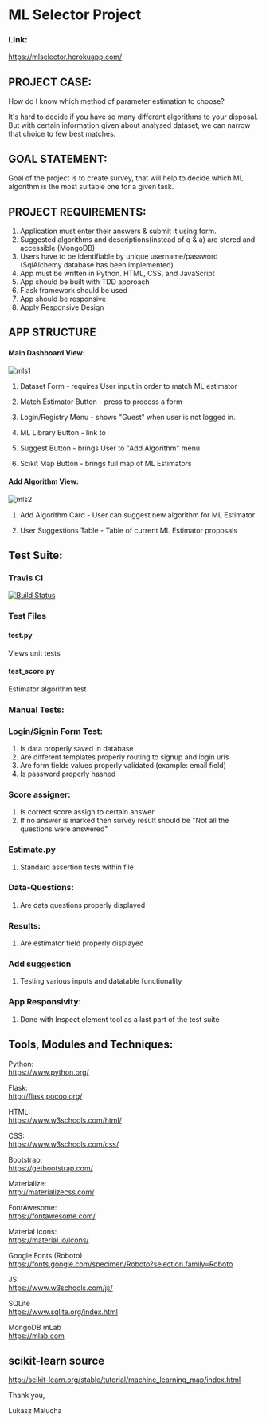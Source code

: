 # ML Selector Project

### Link:
https://mlselector.herokuapp.com/

## PROJECT CASE:

How do I know which method of parameter estimation to choose? <br>

It's hard to decide if you have so many different algorithms to your disposal. But with certain information given about analysed dataset, we can narrow that choice to few best matches.


## GOAL STATEMENT:
Goal of the project is to create survey, that will help to decide which ML algorithm is the most suitable one for a given task.

## PROJECT REQUIREMENTS:
1.	Application must enter their answers & submit it using form.
2.	Suggested algorithms and descriptions(instead of q & a) are stored and accessible (MongoDB)
2.	Users have to be identifiable by unique username/password (SqlAlchemy database has been implemented)
3.	App must be written in Python. HTML, CSS, and JavaScript
4.	App should be built with TDD approach
5.	Flask framework should be used 
6.	App should be responsive
7.	Apply Responsive Design

## APP STRUCTURE

#### Main Dashboard View:

![mls1](https://user-images.githubusercontent.com/26208598/41541629-d5c90be8-730a-11e8-8a9b-6c5584919855.JPG)

1. Dataset Form - requires User input in order to match ML estimator

2. Match Estimator Button - press to process a form

3. Login/Registry Menu - shows "Guest" when user is not logged in.

4. ML Library Button - link to 

5. Suggest Button - brings User to "Add Algorithm" menu

6. Scikit Map Button - brings full map of ML Estimators


#### Add Algorithm View:

![mls2](https://user-images.githubusercontent.com/26208598/41541630-d6e515d0-730a-11e8-9269-42f598dc0149.JPG)

1. Add Algorithm Card - User can suggest new algorithm for ML Estimator

2. User Suggestions Table - Table of current ML Estimator proposals 
## Test Suite:

### Travis CI
[![Build Status](https://travis-ci.org/LukaszMalucha/PP-Milestone-Project.svg?branch=master)](https://travis-ci.org/LukaszMalucha/PP-Milestone-Project)

### Test Files

#### test.py
Views unit tests

#### test_score.py
Estimator algorithm test

### Manual Tests:

### Login/Signin Form Test:
1. Is data properly saved in database
2. Are different templates properly routing to signup and login urls
3. Are form fields values properly validated (example: email field)
4. Is password properly hashed

### Score assigner:
1. Is correct score assign to certain answer
2. If no answer is marked then survey result should be "Not all the questions were answered"

### Estimate.py
1. Standard assertion tests within file 

### Data-Questions:
1. Are data questions properly displayed

### Results:
1. Are estimator field properly displayed

### Add suggestion
1. Testing various inputs and datatable functionality

### App Responsivity: 
1. Done with Inspect element tool as a last part of the test suite




## Tools, Modules and Techniques:

Python:<br>
https://www.python.org/

Flask:<br>
http://flask.pocoo.org/

HTML:<br>
https://www.w3schools.com/html/

CSS:<br>
https://www.w3schools.com/css/

Bootstrap:<br>
https://getbootstrap.com/

Materialize:<br>
http://materializecss.com/

FontAwesome:<br>
https://fontawesome.com/

Material Icons:<br>
https://material.io/icons/

Google Fonts (Roboto)<br>
https://fonts.google.com/specimen/Roboto?selection.family=Roboto

JS:<br>
https://www.w3schools.com/js/

SQLite<br>
https://www.sqlite.org/index.html

MongoDB mLab<br>
https://mlab.com

## scikit-learn source

http://scikit-learn.org/stable/tutorial/machine_learning_map/index.html


Thank you,

Lukasz Malucha